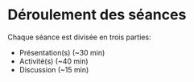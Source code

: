 # Déroulement des séances

Chaque séance est divisée en trois parties:

- Présentation(s) (~30 min)
- Activité(s) (~40 min)
- Discussion (~15 min)
